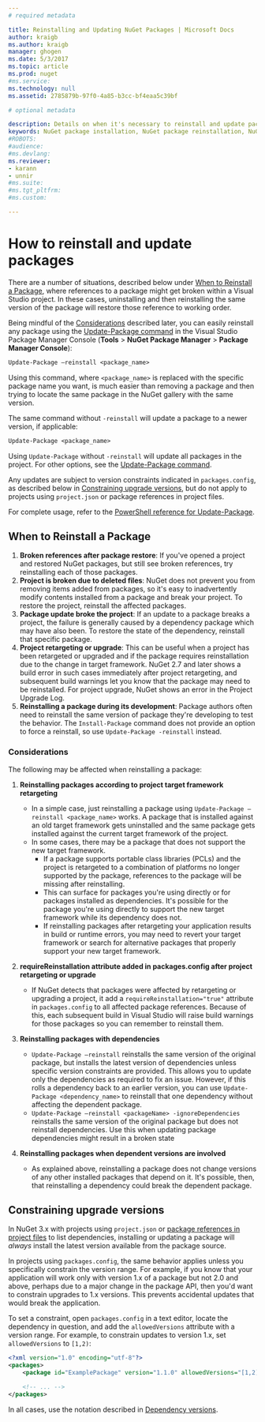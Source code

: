 ```yaml
---
# required metadata

title: Reinstalling and Updating NuGet Packages | Microsoft Docs
author: kraigb
ms.author: kraigb
manager: ghogen
ms.date: 5/3/2017
ms.topic: article
ms.prod: nuget
#ms.service:
ms.technology: null
ms.assetid: 2785879b-97f0-4a85-b3cc-bf4eaa5c39bf

# optional metadata

description: Details on when it's necessary to reinstall and update packages, as with broken package references in Visual Studio.
keywords: NuGet package installation, NuGet package reinstallation, NuGet package restore, updating package, restoring packages, fixing broken references
#ROBOTS:
#audience:
#ms.devlang:
ms.reviewer:
- karann
- unnir
#ms.suite:
#ms.tgt_pltfrm:
#ms.custom:

---
```


# How to reinstall and update packages

There are a number of situations, described below under [When to Reinstall a Package](#when-to-reinstall-a-package), where references to a package might get broken within a Visual Studio project. In these cases, uninstalling and then reinstalling the same version of the package will restore those reference to working order.

Being mindful of the [Considerations](#considerations) described later, you can easily reinstall any package using the [Update-Package command](../Tools/PowerShell-Reference.md#update-package) in the Visual Studio Package Manager Console (**Tools** > **NuGet Package Manager** > **Package Manager Console**):

```ps
Update-Package –reinstall <package_name>
```

Using this command, where `<package_name>` is replaced with the specific package name you want, is much easier than removing a package and then trying to locate the same package in the NuGet gallery with the same version.

The same command without `-reinstall` will update a package to a newer version, if applicable:

```ps
Update-Package <package_name>
```

Using `Update-Package` without `-reinstall` will update all packages in the project. For other options, see the [Update-Package command](../Tools/PowerShell-Reference.md#update-package).

Any updates are subject to version constraints indicated in `packages.config`, as described below in [Constraining upgrade versions](#constraining-upgrade-versions), but do not apply to projects using `project.json` or package references in project files.

For complete usage, refer to the [PowerShell reference for Update-Package](../tools/powershell-reference.md#update-package).

## When to Reinstall a Package

1. **Broken references after package restore**: If you've opened a project and restored NuGet packages, but still see broken references, try reinstalling each of those packages.
1. **Project is broken due to deleted files**: NuGet does not prevent you from removing items added from packages, so it's easy to inadvertently modify contents installed from a package and break your project. To restore the project, reinstall the affected packages.
1. **Package update broke the project**: If an update to a package breaks a project, the failure is generally caused by a dependency package which may have also been. To restore the state of the dependency, reinstall that specific package.
1. **Project retargeting or upgrade**: This can be useful when a project has been retargeted or upgraded and if the package requires reinstallation due to the change in target framework. NuGet 2.7 and later shows a build error in such cases immediately after project retargeting, and subsequent build warnings let you know that the package may need to be reinstalled. For project upgrade, NuGet shows an error in the Project Upgrade Log.
1. **Reinstalling a package during its development**: Package authors often need to reinstall the same version of package they're developing to test the behavior. The `Install-Package` command does not provide an option to force a reinstall, so use `Update-Package -reinstall` instead.

### Considerations

The following may be affected when reinstalling a package:

1. **Reinstalling packages according to project target framework retargeting**
    - In a simple case, just reinstalling a package using `Update-Package –reinstall <package_name>` works. A package that is installed against an old target framework gets uninstalled and the same package gets installed against the current target framework of the project.
    - In some cases, there may be a package that does not support the new target framework.
        - If a package supports portable class libraries (PCLs) and the project is retargeted to a combination of platforms no longer supported by the package, references to the package will be missing after reinstalling.
        - This can surface for packages you're using directly or for packages installed as dependencies. It's possible for the package you're using directly to support the new target framework while its dependency does not.
        - If reinstalling packages after retargeting your application results in build or runtime errors, you may need to revert your target framework or search for alternative packages that properly support your new target framework.

1. **requireReinstallation attribute added in packages.config after project retargeting or upgrade**
    - If NuGet detects that packages were affected by retargeting or upgrading a project, it add a `requireReinstallation="true"` attribute in  `packages.config` to all affected package references. Because of this, each subsequent build in Visual Studio will raise build warnings for those packages so you can remember to reinstall them.

1. **Reinstalling packages with dependencies**
    - `Update-Package –reinstall` reinstalls the same version of the original package, but installs the latest version of dependencies unless specific version constraints are provided. This allows you to update only the dependencies as required to fix an issue. However, if this rolls a dependency back to an earlier version, you can use `Update-Package <dependency_name>` to reinstall that one dependency without affecting the dependent package.
    - `Update-Package –reinstall <packageName> -ignoreDependencies` reinstalls the same version of the original package but does not reinstall dependencies. Use this when updating package dependencies might result in a broken state

1. **Reinstalling packages when dependent versions are involved**
    - As explained above, reinstalling a package does not change versions of any other installed packages that depend on it. It's possible, then, that reinstalling a dependency could break the dependent package.

## Constraining upgrade versions

In NuGet 3.x with projects using `project.json` or [package references in project files](../Consume-Packages/Package-References-in-Project-Files.md) to list dependencies, installing or updating a package will *always* install the latest version available from the package source.

In projects using `packages.config`, the same behavior applies unless you specifically constrain the version range. For example, if you know that your application will work only with version 1.x of a package but not 2.0 and above, perhaps due to a major change in the package API, then you'd want to constrain upgrades to 1.x versions. This prevents accidental updates that would break the application.

To set a constraint, open `packages.config` in a text editor, locate the dependency in question, and add the `allowedVersions` attribute with a version range. For example, to constrain updates to version 1.x, set `allowedVersions` to `[1,2)`:

```xml
<?xml version="1.0" encoding="utf-8"?>
<packages>
    <package id="ExamplePackage" version="1.1.0" allowedVersions="[1,2)" />

    <!-- ... -->
</packages>
```

In all cases, use the notation described in [Dependency versions](../create-packages/dependency-versions.md).
